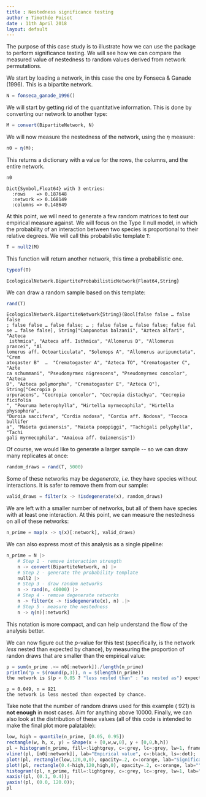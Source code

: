 ```yaml
---
title : Nestedness significance testing
author : Timothée Poisot
date : 11th April 2018
layout: default
---
```





The purpose of this case study is to illustrate how we can use the package to
perform significance testing. We will see how we can compare the measured value
of nestedness to random values derived from network permutations.

We start by loading a network, in this case the one by Fonseca & Ganade (1996).
This is a bipartite network.

````julia
N = fonseca_ganade_1996()
````





We will start by getting rid of the quantitative information. This is done by
converting our network to another type:

````julia
M = convert(BipartiteNetwork, N)
````





We will now measure the nestedness of the network, using the $\eta$ measure:

````julia
n0 = η(M);
````





This returns a dictionary with a value for the rows, the columns, and the entire
network.

````julia
n0
````


````
Dict{Symbol,Float64} with 3 entries:
  :rows    => 0.187648
  :network => 0.168149
  :columns => 0.148649
````





At this point, we will need to generate a few random matrices to test our
empirical measure against. We will focus on the Type II null model, in which the
probability of an interaction between two species is proportional to their
relative degrees. We will call this probabilistic template `T`:

````julia
T = null2(M)
````





This function will return another network, this time a probabilistic one.

````julia
typeof(T)
````


````
EcologicalNetwork.BipartiteProbabilisticNetwork{Float64,String}
````





We can draw a random sample based on this template:

````julia
rand(T)
````


````
EcologicalNetwork.BipartiteNetwork{String}(Bool[false false … false false
; false false … false false; … ; false false … false false; false fal
se … false false], String["Camponotus balzanii", "Azteca alfari", "Azteca
 isthmica", "Azteca aff. Isthmica", "Allomerus D", "Allomerus prancei", "Al
lomerus aff. Octoarticulata", "Solenops A", "Allomerus auripunctata", "Crem
atogaster B"  …  "Crematogaster A", "Azteca TO", "Crematogaster C", "Azte
ca schummani", "Pseudomyrmex nigrescens", "Pseudomyrmex concolor", "Azteca 
D", "Azteca polymorpha", "Crematogaster E", "Azteca Q"], String["Cecropia p
urpuracens", "Cecropia concolor", "Cecropia distachya", "Cecropia ficifolia
", "Pouruma heterophylla", "Hirtella myrmecophila", "Hirtella physophora", 
"Duroia saccifera", "Cordia nodosa", "Cordia aff. Nodosa", "Tococa bullifer
a", "Maieta guianensis", "Maieta poeppiggi", "Tachigali polyphylla", "Tachi
gali myrmecophila", "Amaioua aff. Guianensis"])
````





Of course, we would like to generate a larger sample -- so we can draw many
replicates at once:

````julia
random_draws = rand(T, 5000)
````





Some of these networks may be *degenerate*, *i.e.* they have species without
interactions. It is safer to remove them from our sample:

````julia
valid_draws = filter(x -> !isdegenerate(x), random_draws)
````





We are left with a smaller number of networks, but all of them have species
with at least one interaction. At this point, we can measure the nestedness
on all of these networks:

````julia
n_prime = map(x -> η(x)[:network], valid_draws)
````





We can also express most of this analysis as a single pipeline:

````julia
n_prime = N |>
    # Step 1 - remove interaction strength
    n -> convert(BipartiteNetwork, n) |>
    # Step 2 - generate the probability template
    null2 |>
    # Step 3 - draw random networks
    n -> rand(n, 40000) |>
    # Step 4 - remove degenerate networks
    n -> filter(x -> !isdegenerate(x), n) .|>
    # Step 5 - measure the nestedness
    n -> η(n)[:network]
````





This notation is more compact, and can help understand the flow of the analysis
better.

We can now figure out the *p*-value for this test (specifically, is the network
*less* nested than expected by chance), by measuring the proportion of randon
draws that are smaller than the empirical value:

````julia
p = sum(n_prime .<= n0[:network])./length(n_prime)
println("p ≈ $(round(p,3)), n = $(length(n_prime))
the network is $(p < 0.05 ? "less nested than" : "as nested as") expected by chance.")
````


````
p ≈ 0.049, n = 921
the network is less nested than expected by chance.
````





Take note that the number of random draws used for this example (
921) is **not enough** in most cases. Aim for anything above 10000.
Finally, we can also look at the distribution of these values (all of this code
is intended to make the final plot more palatable):

````julia
low, high = quantile(n_prime, [0.05, 0.95])
rectangle(w, h, x, y) = Shape(x + [0,w,w,0], y + [0,0,h,h])
pl = histogram(n_prime, fill=:lightgrey, c=:grey, lc=:grey, lw=1, framestyle=:zerolines, lab="Random draws", size=(900,300));
vline!(pl, [n0[:network]], lab="Empirical value", c=:black, ls=:dot);
plot!(pl, rectangle(low,120,0,0), opacity=.2, c=:orange, lab="Significance threshold", lw=0, lc=:orange);
plot!(pl, rectangle(0.4-high,120,high,0), opacity=.2, c=:orange, lab="", lw=0);
histogram!(pl, n_prime, fill=:lightgrey, c=:grey, lc=:grey, lw=1, lab="");
xaxis!(pl, (0.1, 0.4));
yaxis!(pl, (0.0, 120.0));
pl
````



<div id="dd75f9fc-ca2b-439f-bc17-a3041e901fea" style="width:900px;height:300px;"></div>
<script>
PLOT = document.getElementById('dd75f9fc-ca2b-439f-bc17-a3041e901fea');
Plotly.plot(PLOT, [{"xaxis":"x1","fill":"tozeroy","yaxis":"y1","x":[0.1,0.1,0.11000000000000001,0.11000000000000001,0.1,0.1],"showlegend":true,"mode":"lines","fillcolor":"rgba(211, 211, 211, 1.000)","name":"Random draws","line":{"color":"rgba(128, 128, 128, 1.000)","dash":"solid","width":1},"y":[1.0,0.0,0.0,1.0,1.0,1.0],"type":"scatter"},{"xaxis":"x1","fill":"tozeroy","yaxis":"y1","x":[0.10999999999999999,0.10999999999999999,0.12,0.12,0.10999999999999999,0.10999999999999999],"showlegend":false,"mode":"lines","fillcolor":"rgba(211, 211, 211, 1.000)","name":"Random draws","line":{"color":"rgba(128, 128, 128, 1.000)","dash":"solid","width":1},"y":[0.0,0.0,0.0,0.0,0.0,0.0],"type":"scatter"},{"xaxis":"x1","fill":"tozeroy","yaxis":"y1","x":[0.12,0.12,0.13,0.13,0.12,0.12],"showlegend":false,"mode":"lines","fillcolor":"rgba(211, 211, 211, 1.000)","name":"Random draws","line":{"color":"rgba(128, 128, 128, 1.000)","dash":"solid","width":1},"y":[0.0,0.0,0.0,0.0,0.0,0.0],"type":"scatter"},{"xaxis":"x1","fill":"tozeroy","yaxis":"y1","x":[0.13,0.13,0.14,0.14,0.13,0.13],"showlegend":false,"mode":"lines","fillcolor":"rgba(211, 211, 211, 1.000)","name":"Random draws","line":{"color":"rgba(128, 128, 128, 1.000)","dash":"solid","width":1},"y":[2.0,0.0,0.0,2.0,2.0,2.0],"type":"scatter"},{"xaxis":"x1","fill":"tozeroy","yaxis":"y1","x":[0.14,0.14,0.15000000000000002,0.15000000000000002,0.14,0.14],"showlegend":false,"mode":"lines","fillcolor":"rgba(211, 211, 211, 1.000)","name":"Random draws","line":{"color":"rgba(128, 128, 128, 1.000)","dash":"solid","width":1},"y":[9.0,0.0,0.0,9.0,9.0,9.0],"type":"scatter"},{"xaxis":"x1","fill":"tozeroy","yaxis":"y1","x":[0.15,0.15,0.16,0.16,0.15,0.15],"showlegend":false,"mode":"lines","fillcolor":"rgba(211, 211, 211, 1.000)","name":"Random draws","line":{"color":"rgba(128, 128, 128, 1.000)","dash":"solid","width":1},"y":[20.0,0.0,0.0,20.0,20.0,20.0],"type":"scatter"},{"xaxis":"x1","fill":"tozeroy","yaxis":"y1","x":[0.16,0.16,0.17,0.17,0.16,0.16],"showlegend":false,"mode":"lines","fillcolor":"rgba(211, 211, 211, 1.000)","name":"Random draws","line":{"color":"rgba(128, 128, 128, 1.000)","dash":"solid","width":1},"y":[17.0,0.0,0.0,17.0,17.0,17.0],"type":"scatter"},{"xaxis":"x1","fill":"tozeroy","yaxis":"y1","x":[0.16999999999999998,0.16999999999999998,0.18,0.18,0.16999999999999998,0.16999999999999998],"showlegend":false,"mode":"lines","fillcolor":"rgba(211, 211, 211, 1.000)","name":"Random draws","line":{"color":"rgba(128, 128, 128, 1.000)","dash":"solid","width":1},"y":[46.0,0.0,0.0,46.0,46.0,46.0],"type":"scatter"},{"xaxis":"x1","fill":"tozeroy","yaxis":"y1","x":[0.18,0.18,0.19,0.19,0.18,0.18],"showlegend":false,"mode":"lines","fillcolor":"rgba(211, 211, 211, 1.000)","name":"Random draws","line":{"color":"rgba(128, 128, 128, 1.000)","dash":"solid","width":1},"y":[48.0,0.0,0.0,48.0,48.0,48.0],"type":"scatter"},{"xaxis":"x1","fill":"tozeroy","yaxis":"y1","x":[0.19,0.19,0.2,0.2,0.19,0.19],"showlegend":false,"mode":"lines","fillcolor":"rgba(211, 211, 211, 1.000)","name":"Random draws","line":{"color":"rgba(128, 128, 128, 1.000)","dash":"solid","width":1},"y":[92.0,0.0,0.0,92.0,92.0,92.0],"type":"scatter"},{"xaxis":"x1","fill":"tozeroy","yaxis":"y1","x":[0.2,0.2,0.21000000000000002,0.21000000000000002,0.2,0.2],"showlegend":false,"mode":"lines","fillcolor":"rgba(211, 211, 211, 1.000)","name":"Random draws","line":{"color":"rgba(128, 128, 128, 1.000)","dash":"solid","width":1},"y":[98.0,0.0,0.0,98.0,98.0,98.0],"type":"scatter"},{"xaxis":"x1","fill":"tozeroy","yaxis":"y1","x":[0.21,0.21,0.22,0.22,0.21,0.21],"showlegend":false,"mode":"lines","fillcolor":"rgba(211, 211, 211, 1.000)","name":"Random draws","line":{"color":"rgba(128, 128, 128, 1.000)","dash":"solid","width":1},"y":[107.0,0.0,0.0,107.0,107.0,107.0],"type":"scatter"},{"xaxis":"x1","fill":"tozeroy","yaxis":"y1","x":[0.22,0.22,0.23,0.23,0.22,0.22],"showlegend":false,"mode":"lines","fillcolor":"rgba(211, 211, 211, 1.000)","name":"Random draws","line":{"color":"rgba(128, 128, 128, 1.000)","dash":"solid","width":1},"y":[91.0,0.0,0.0,91.0,91.0,91.0],"type":"scatter"},{"xaxis":"x1","fill":"tozeroy","yaxis":"y1","x":[0.22999999999999998,0.22999999999999998,0.24,0.24,0.22999999999999998,0.22999999999999998],"showlegend":false,"mode":"lines","fillcolor":"rgba(211, 211, 211, 1.000)","name":"Random draws","line":{"color":"rgba(128, 128, 128, 1.000)","dash":"solid","width":1},"y":[92.0,0.0,0.0,92.0,92.0,92.0],"type":"scatter"},{"xaxis":"x1","fill":"tozeroy","yaxis":"y1","x":[0.24,0.24,0.25,0.25,0.24,0.24],"showlegend":false,"mode":"lines","fillcolor":"rgba(211, 211, 211, 1.000)","name":"Random draws","line":{"color":"rgba(128, 128, 128, 1.000)","dash":"solid","width":1},"y":[85.0,0.0,0.0,85.0,85.0,85.0],"type":"scatter"},{"xaxis":"x1","fill":"tozeroy","yaxis":"y1","x":[0.25,0.25,0.26,0.26,0.25,0.25],"showlegend":false,"mode":"lines","fillcolor":"rgba(211, 211, 211, 1.000)","name":"Random draws","line":{"color":"rgba(128, 128, 128, 1.000)","dash":"solid","width":1},"y":[61.0,0.0,0.0,61.0,61.0,61.0],"type":"scatter"},{"xaxis":"x1","fill":"tozeroy","yaxis":"y1","x":[0.26,0.26,0.27,0.27,0.26,0.26],"showlegend":false,"mode":"lines","fillcolor":"rgba(211, 211, 211, 1.000)","name":"Random draws","line":{"color":"rgba(128, 128, 128, 1.000)","dash":"solid","width":1},"y":[55.0,0.0,0.0,55.0,55.0,55.0],"type":"scatter"},{"xaxis":"x1","fill":"tozeroy","yaxis":"y1","x":[0.27,0.27,0.28,0.28,0.27,0.27],"showlegend":false,"mode":"lines","fillcolor":"rgba(211, 211, 211, 1.000)","name":"Random draws","line":{"color":"rgba(128, 128, 128, 1.000)","dash":"solid","width":1},"y":[35.0,0.0,0.0,35.0,35.0,35.0],"type":"scatter"},{"xaxis":"x1","fill":"tozeroy","yaxis":"y1","x":[0.28,0.28,0.29000000000000004,0.29000000000000004,0.28,0.28],"showlegend":false,"mode":"lines","fillcolor":"rgba(211, 211, 211, 1.000)","name":"Random draws","line":{"color":"rgba(128, 128, 128, 1.000)","dash":"solid","width":1},"y":[26.0,0.0,0.0,26.0,26.0,26.0],"type":"scatter"},{"xaxis":"x1","fill":"tozeroy","yaxis":"y1","x":[0.29,0.29,0.3,0.3,0.29,0.29],"showlegend":false,"mode":"lines","fillcolor":"rgba(211, 211, 211, 1.000)","name":"Random draws","line":{"color":"rgba(128, 128, 128, 1.000)","dash":"solid","width":1},"y":[21.0,0.0,0.0,21.0,21.0,21.0],"type":"scatter"},{"xaxis":"x1","fill":"tozeroy","yaxis":"y1","x":[0.3,0.3,0.31,0.31,0.3,0.3],"showlegend":false,"mode":"lines","fillcolor":"rgba(211, 211, 211, 1.000)","name":"Random draws","line":{"color":"rgba(128, 128, 128, 1.000)","dash":"solid","width":1},"y":[7.0,0.0,0.0,7.0,7.0,7.0],"type":"scatter"},{"xaxis":"x1","fill":"tozeroy","yaxis":"y1","x":[0.31,0.31,0.32,0.32,0.31,0.31],"showlegend":false,"mode":"lines","fillcolor":"rgba(211, 211, 211, 1.000)","name":"Random draws","line":{"color":"rgba(128, 128, 128, 1.000)","dash":"solid","width":1},"y":[5.0,0.0,0.0,5.0,5.0,5.0],"type":"scatter"},{"xaxis":"x1","fill":"tozeroy","yaxis":"y1","x":[0.32,0.32,0.33,0.33,0.32,0.32],"showlegend":false,"mode":"lines","fillcolor":"rgba(211, 211, 211, 1.000)","name":"Random draws","line":{"color":"rgba(128, 128, 128, 1.000)","dash":"solid","width":1},"y":[0.0,0.0,0.0,0.0,0.0,0.0],"type":"scatter"},{"xaxis":"x1","fill":"tozeroy","yaxis":"y1","x":[0.33,0.33,0.34,0.34,0.33,0.33],"showlegend":false,"mode":"lines","fillcolor":"rgba(211, 211, 211, 1.000)","name":"Random draws","line":{"color":"rgba(128, 128, 128, 1.000)","dash":"solid","width":1},"y":[1.0,0.0,0.0,1.0,1.0,1.0],"type":"scatter"},{"xaxis":"x1","fill":"tozeroy","yaxis":"y1","x":[0.33999999999999997,0.33999999999999997,0.35,0.35,0.33999999999999997,0.33999999999999997],"showlegend":false,"mode":"lines","fillcolor":"rgba(211, 211, 211, 1.000)","name":"Random draws","line":{"color":"rgba(128, 128, 128, 1.000)","dash":"solid","width":1},"y":[0.0,0.0,0.0,0.0,0.0,0.0],"type":"scatter"},{"xaxis":"x1","fill":"tozeroy","yaxis":"y1","x":[0.35,0.35,0.36,0.36,0.35,0.35],"showlegend":false,"mode":"lines","fillcolor":"rgba(211, 211, 211, 1.000)","name":"Random draws","line":{"color":"rgba(128, 128, 128, 1.000)","dash":"solid","width":1},"y":[0.0,0.0,0.0,0.0,0.0,0.0],"type":"scatter"},{"xaxis":"x1","fill":"tozeroy","yaxis":"y1","x":[0.36,0.36,0.37,0.37,0.36,0.36],"showlegend":false,"mode":"lines","fillcolor":"rgba(211, 211, 211, 1.000)","name":"Random draws","line":{"color":"rgba(128, 128, 128, 1.000)","dash":"solid","width":1},"y":[2.0,0.0,0.0,2.0,2.0,2.0],"type":"scatter"},{"showlegend":true,"mode":"lines","xaxis":"x1","colorbar":{"title":""},"line":{"color":"rgba(0, 0, 0, 1.000)","shape":"linear","dash":"dot","width":1},"y":[-12000.0,12120.0],"type":"scatter","name":"Empirical value","yaxis":"y1","x":[0.16814855235282788,0.16814855235282788]},{"xaxis":"x1","fill":"tozeroy","yaxis":"y1","x":[0.0,0.16842761692650332,0.16842761692650332,0.0,0.0],"showlegend":true,"mode":"lines","fillcolor":"rgba(255, 165, 0, 0.200)","name":"Significance threshold","line":{"color":"rgba(255, 165, 0, 0.200)","dash":"solid","width":0},"y":[0.0,0.0,120.0,120.0,0.0],"type":"scatter"},{"xaxis":"x1","fill":"tozeroy","yaxis":"y1","x":[0.2852602807668255,0.4,0.4,0.2852602807668255,0.2852602807668255],"showlegend":false,"mode":"lines","fillcolor":"rgba(255, 165, 0, 0.200)","name":"","line":{"color":"rgba(0, 0, 0, 0.200)","dash":"solid","width":0},"y":[0.0,0.0,120.0,120.0,0.0],"type":"scatter"},{"xaxis":"x1","fill":"tozeroy","yaxis":"y1","x":[0.1,0.1,0.11000000000000001,0.11000000000000001,0.1,0.1],"showlegend":false,"mode":"lines","fillcolor":"rgba(211, 211, 211, 1.000)","name":"","line":{"color":"rgba(128, 128, 128, 1.000)","dash":"solid","width":1},"y":[1.0,0.0,0.0,1.0,1.0,1.0],"type":"scatter"},{"xaxis":"x1","fill":"tozeroy","yaxis":"y1","x":[0.10999999999999999,0.10999999999999999,0.12,0.12,0.10999999999999999,0.10999999999999999],"showlegend":false,"mode":"lines","fillcolor":"rgba(211, 211, 211, 1.000)","name":"","line":{"color":"rgba(128, 128, 128, 1.000)","dash":"solid","width":1},"y":[0.0,0.0,0.0,0.0,0.0,0.0],"type":"scatter"},{"xaxis":"x1","fill":"tozeroy","yaxis":"y1","x":[0.12,0.12,0.13,0.13,0.12,0.12],"showlegend":false,"mode":"lines","fillcolor":"rgba(211, 211, 211, 1.000)","name":"","line":{"color":"rgba(128, 128, 128, 1.000)","dash":"solid","width":1},"y":[0.0,0.0,0.0,0.0,0.0,0.0],"type":"scatter"},{"xaxis":"x1","fill":"tozeroy","yaxis":"y1","x":[0.13,0.13,0.14,0.14,0.13,0.13],"showlegend":false,"mode":"lines","fillcolor":"rgba(211, 211, 211, 1.000)","name":"","line":{"color":"rgba(128, 128, 128, 1.000)","dash":"solid","width":1},"y":[2.0,0.0,0.0,2.0,2.0,2.0],"type":"scatter"},{"xaxis":"x1","fill":"tozeroy","yaxis":"y1","x":[0.14,0.14,0.15000000000000002,0.15000000000000002,0.14,0.14],"showlegend":false,"mode":"lines","fillcolor":"rgba(211, 211, 211, 1.000)","name":"","line":{"color":"rgba(128, 128, 128, 1.000)","dash":"solid","width":1},"y":[9.0,0.0,0.0,9.0,9.0,9.0],"type":"scatter"},{"xaxis":"x1","fill":"tozeroy","yaxis":"y1","x":[0.15,0.15,0.16,0.16,0.15,0.15],"showlegend":false,"mode":"lines","fillcolor":"rgba(211, 211, 211, 1.000)","name":"","line":{"color":"rgba(128, 128, 128, 1.000)","dash":"solid","width":1},"y":[20.0,0.0,0.0,20.0,20.0,20.0],"type":"scatter"},{"xaxis":"x1","fill":"tozeroy","yaxis":"y1","x":[0.16,0.16,0.17,0.17,0.16,0.16],"showlegend":false,"mode":"lines","fillcolor":"rgba(211, 211, 211, 1.000)","name":"","line":{"color":"rgba(128, 128, 128, 1.000)","dash":"solid","width":1},"y":[17.0,0.0,0.0,17.0,17.0,17.0],"type":"scatter"},{"xaxis":"x1","fill":"tozeroy","yaxis":"y1","x":[0.16999999999999998,0.16999999999999998,0.18,0.18,0.16999999999999998,0.16999999999999998],"showlegend":false,"mode":"lines","fillcolor":"rgba(211, 211, 211, 1.000)","name":"","line":{"color":"rgba(128, 128, 128, 1.000)","dash":"solid","width":1},"y":[46.0,0.0,0.0,46.0,46.0,46.0],"type":"scatter"},{"xaxis":"x1","fill":"tozeroy","yaxis":"y1","x":[0.18,0.18,0.19,0.19,0.18,0.18],"showlegend":false,"mode":"lines","fillcolor":"rgba(211, 211, 211, 1.000)","name":"","line":{"color":"rgba(128, 128, 128, 1.000)","dash":"solid","width":1},"y":[48.0,0.0,0.0,48.0,48.0,48.0],"type":"scatter"},{"xaxis":"x1","fill":"tozeroy","yaxis":"y1","x":[0.19,0.19,0.2,0.2,0.19,0.19],"showlegend":false,"mode":"lines","fillcolor":"rgba(211, 211, 211, 1.000)","name":"","line":{"color":"rgba(128, 128, 128, 1.000)","dash":"solid","width":1},"y":[92.0,0.0,0.0,92.0,92.0,92.0],"type":"scatter"},{"xaxis":"x1","fill":"tozeroy","yaxis":"y1","x":[0.2,0.2,0.21000000000000002,0.21000000000000002,0.2,0.2],"showlegend":false,"mode":"lines","fillcolor":"rgba(211, 211, 211, 1.000)","name":"","line":{"color":"rgba(128, 128, 128, 1.000)","dash":"solid","width":1},"y":[98.0,0.0,0.0,98.0,98.0,98.0],"type":"scatter"},{"xaxis":"x1","fill":"tozeroy","yaxis":"y1","x":[0.21,0.21,0.22,0.22,0.21,0.21],"showlegend":false,"mode":"lines","fillcolor":"rgba(211, 211, 211, 1.000)","name":"","line":{"color":"rgba(128, 128, 128, 1.000)","dash":"solid","width":1},"y":[107.0,0.0,0.0,107.0,107.0,107.0],"type":"scatter"},{"xaxis":"x1","fill":"tozeroy","yaxis":"y1","x":[0.22,0.22,0.23,0.23,0.22,0.22],"showlegend":false,"mode":"lines","fillcolor":"rgba(211, 211, 211, 1.000)","name":"","line":{"color":"rgba(128, 128, 128, 1.000)","dash":"solid","width":1},"y":[91.0,0.0,0.0,91.0,91.0,91.0],"type":"scatter"},{"xaxis":"x1","fill":"tozeroy","yaxis":"y1","x":[0.22999999999999998,0.22999999999999998,0.24,0.24,0.22999999999999998,0.22999999999999998],"showlegend":false,"mode":"lines","fillcolor":"rgba(211, 211, 211, 1.000)","name":"","line":{"color":"rgba(128, 128, 128, 1.000)","dash":"solid","width":1},"y":[92.0,0.0,0.0,92.0,92.0,92.0],"type":"scatter"},{"xaxis":"x1","fill":"tozeroy","yaxis":"y1","x":[0.24,0.24,0.25,0.25,0.24,0.24],"showlegend":false,"mode":"lines","fillcolor":"rgba(211, 211, 211, 1.000)","name":"","line":{"color":"rgba(128, 128, 128, 1.000)","dash":"solid","width":1},"y":[85.0,0.0,0.0,85.0,85.0,85.0],"type":"scatter"},{"xaxis":"x1","fill":"tozeroy","yaxis":"y1","x":[0.25,0.25,0.26,0.26,0.25,0.25],"showlegend":false,"mode":"lines","fillcolor":"rgba(211, 211, 211, 1.000)","name":"","line":{"color":"rgba(128, 128, 128, 1.000)","dash":"solid","width":1},"y":[61.0,0.0,0.0,61.0,61.0,61.0],"type":"scatter"},{"xaxis":"x1","fill":"tozeroy","yaxis":"y1","x":[0.26,0.26,0.27,0.27,0.26,0.26],"showlegend":false,"mode":"lines","fillcolor":"rgba(211, 211, 211, 1.000)","name":"","line":{"color":"rgba(128, 128, 128, 1.000)","dash":"solid","width":1},"y":[55.0,0.0,0.0,55.0,55.0,55.0],"type":"scatter"},{"xaxis":"x1","fill":"tozeroy","yaxis":"y1","x":[0.27,0.27,0.28,0.28,0.27,0.27],"showlegend":false,"mode":"lines","fillcolor":"rgba(211, 211, 211, 1.000)","name":"","line":{"color":"rgba(128, 128, 128, 1.000)","dash":"solid","width":1},"y":[35.0,0.0,0.0,35.0,35.0,35.0],"type":"scatter"},{"xaxis":"x1","fill":"tozeroy","yaxis":"y1","x":[0.28,0.28,0.29000000000000004,0.29000000000000004,0.28,0.28],"showlegend":false,"mode":"lines","fillcolor":"rgba(211, 211, 211, 1.000)","name":"","line":{"color":"rgba(128, 128, 128, 1.000)","dash":"solid","width":1},"y":[26.0,0.0,0.0,26.0,26.0,26.0],"type":"scatter"},{"xaxis":"x1","fill":"tozeroy","yaxis":"y1","x":[0.29,0.29,0.3,0.3,0.29,0.29],"showlegend":false,"mode":"lines","fillcolor":"rgba(211, 211, 211, 1.000)","name":"","line":{"color":"rgba(128, 128, 128, 1.000)","dash":"solid","width":1},"y":[21.0,0.0,0.0,21.0,21.0,21.0],"type":"scatter"},{"xaxis":"x1","fill":"tozeroy","yaxis":"y1","x":[0.3,0.3,0.31,0.31,0.3,0.3],"showlegend":false,"mode":"lines","fillcolor":"rgba(211, 211, 211, 1.000)","name":"","line":{"color":"rgba(128, 128, 128, 1.000)","dash":"solid","width":1},"y":[7.0,0.0,0.0,7.0,7.0,7.0],"type":"scatter"},{"xaxis":"x1","fill":"tozeroy","yaxis":"y1","x":[0.31,0.31,0.32,0.32,0.31,0.31],"showlegend":false,"mode":"lines","fillcolor":"rgba(211, 211, 211, 1.000)","name":"","line":{"color":"rgba(128, 128, 128, 1.000)","dash":"solid","width":1},"y":[5.0,0.0,0.0,5.0,5.0,5.0],"type":"scatter"},{"xaxis":"x1","fill":"tozeroy","yaxis":"y1","x":[0.32,0.32,0.33,0.33,0.32,0.32],"showlegend":false,"mode":"lines","fillcolor":"rgba(211, 211, 211, 1.000)","name":"","line":{"color":"rgba(128, 128, 128, 1.000)","dash":"solid","width":1},"y":[0.0,0.0,0.0,0.0,0.0,0.0],"type":"scatter"},{"xaxis":"x1","fill":"tozeroy","yaxis":"y1","x":[0.33,0.33,0.34,0.34,0.33,0.33],"showlegend":false,"mode":"lines","fillcolor":"rgba(211, 211, 211, 1.000)","name":"","line":{"color":"rgba(128, 128, 128, 1.000)","dash":"solid","width":1},"y":[1.0,0.0,0.0,1.0,1.0,1.0],"type":"scatter"},{"xaxis":"x1","fill":"tozeroy","yaxis":"y1","x":[0.33999999999999997,0.33999999999999997,0.35,0.35,0.33999999999999997,0.33999999999999997],"showlegend":false,"mode":"lines","fillcolor":"rgba(211, 211, 211, 1.000)","name":"","line":{"color":"rgba(128, 128, 128, 1.000)","dash":"solid","width":1},"y":[0.0,0.0,0.0,0.0,0.0,0.0],"type":"scatter"},{"xaxis":"x1","fill":"tozeroy","yaxis":"y1","x":[0.35,0.35,0.36,0.36,0.35,0.35],"showlegend":false,"mode":"lines","fillcolor":"rgba(211, 211, 211, 1.000)","name":"","line":{"color":"rgba(128, 128, 128, 1.000)","dash":"solid","width":1},"y":[0.0,0.0,0.0,0.0,0.0,0.0],"type":"scatter"},{"xaxis":"x1","fill":"tozeroy","yaxis":"y1","x":[0.36,0.36,0.37,0.37,0.36,0.36],"showlegend":false,"mode":"lines","fillcolor":"rgba(211, 211, 211, 1.000)","name":"","line":{"color":"rgba(128, 128, 128, 1.000)","dash":"solid","width":1},"y":[2.0,0.0,0.0,2.0,2.0,2.0],"type":"scatter"}], {"showlegend":true,"paper_bgcolor":"rgba(255, 255, 255, 1.000)","xaxis1":{"showticklabels":true,"gridwidth":0.5,"tickvals":[0.1,0.2,0.30000000000000004,0.4],"visible":true,"ticks":"inside","range":[0.1,0.4],"domain":[0.03400408282298046,0.9956255468066492],"tickmode":"array","linecolor":"rgba(0, 0, 0, 1.000)","showgrid":true,"title":"","mirror":false,"tickangle":0,"showline":false,"gridcolor":"rgba(0, 0, 0, 0.100)","titlefont":{"color":"rgba(0, 0, 0, 1.000)","family":"sans-serif","size":15},"tickcolor":"rgba(0, 0, 0, 0.000)","ticktext":["0.1","0.2","0.3","0.4"],"zeroline":true,"type":"-","tickfont":{"color":"rgba(0, 0, 0, 1.000)","family":"sans-serif","size":11},"zerolinecolor":"rgba(0, 0, 0, 1.000)","anchor":"y1"},"annotations":[],"height":300,"margin":{"l":0,"b":20,"r":0,"t":20},"plot_bgcolor":"rgba(255, 255, 255, 1.000)","yaxis1":{"showticklabels":true,"gridwidth":0.5,"tickvals":[0.0,20.0,40.0,60.0,80.0,100.0,120.0],"visible":true,"ticks":"inside","range":[0.0,120.0],"domain":[0.050160396617089535,0.9868766404199475],"tickmode":"array","linecolor":"rgba(0, 0, 0, 1.000)","showgrid":true,"title":"","mirror":false,"tickangle":0,"showline":false,"gridcolor":"rgba(0, 0, 0, 0.100)","titlefont":{"color":"rgba(0, 0, 0, 1.000)","family":"sans-serif","size":15},"tickcolor":"rgba(0, 0, 0, 0.000)","ticktext":["0","20","40","60","80","100","120"],"zeroline":true,"type":"-","tickfont":{"color":"rgba(0, 0, 0, 1.000)","family":"sans-serif","size":11},"zerolinecolor":"rgba(0, 0, 0, 1.000)","anchor":"x1"},"legend":{"bordercolor":"rgba(0, 0, 0, 1.000)","bgcolor":"rgba(255, 255, 255, 1.000)","font":{"color":"rgba(0, 0, 0, 1.000)","family":"sans-serif","size":11},"y":1.0,"x":1.0},"width":900});
</script>

